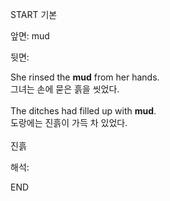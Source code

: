 START
기본

앞면:
mud


뒷면:
<div>She rinsed the <strong>mud</strong> from her hands. </div><div><div>그녀는 손에 묻은 흙을 씻었다.</div></div><div><br></div><div><div>The ditches had filled up with <strong>mud</strong>. </div><div><div>도랑에는 진흙이 가득 차 있었다.</div></div></div><div><br></div><div>진흙</div>


해석:
<!--ID: 1746614454305-->
END